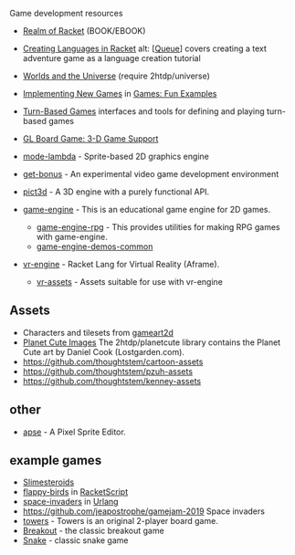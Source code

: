 Game development resources 

* [Realm of Racket](https://www.realmofracket.com) (BOOK/EBOOK)

* [Creating Languages in Racket](http://dl.acm.org/authorize?6529547)  alt: [[Queue](http://dl.acm.org/authorize?6501038)] covers creating a text adventure game as a language creation tutorial 

* [Worlds and the Universe](https://docs.racket-lang.org/teachpack/2htdpuniverse.html) (require 2htdp/universe)
* [Implementing New Games](https://docs.racket-lang.org/games/new-games.html) in [Games: Fun Examples](https://docs.racket-lang.org/games/index.html)
* [Turn-Based Games](https://docs.racket-lang.org/turn-based-game/index.html) interfaces and tools for defining and playing turn-based games
* [GL Board Game: 3-D Game Support](https://docs.racket-lang.org/gl-board-game/index.html)
* [mode-lambda](https://github.com/jeapostrophe/mode-lambda) - Sprite-based 2D graphics engine
* [get-bonus](https://github.com/get-bonus/get-bonus) - An experimental video game development environment


* [pict3d](https://github.com/jeapostrophe/pict3d) - A 3D engine with a purely functional API.

* [game-engine](https://github.com/thoughtstem/game-engine) - This is an educational game engine for 2D games.
  * [game-engine-rpg](https://github.com/thoughtstem/game-engine-rpg) - This provides utilities for making RPG games with game-engine.
  * [game-engine-demos-common](https://pkgs.racket-lang.org/package/game-engine-demos-common)

* [vr-engine](https://github.com/thoughtstem/vr-engine) - Racket Lang for Virtual Reality (Aframe).
  * [vr-assets](https://github.com/thoughtstem/vr-assets) - Assets suitable for use with vr-engine


## Assets

* Characters and tilesets from [gameart2d](https://www.gameart2d.com/freebies.html)
* [Planet Cute Images](https://docs.racket-lang.org/teachpack/2htdpPlanet_Cute_Images.html) The 2htdp/planetcute library contains the Planet Cute art by Daniel Cook (Lostgarden.com).
* https://github.com/thoughtstem/cartoon-assets
* https://github.com/thoughtstem/pzuh-assets
* https://github.com/thoughtstem/kenney-assets

## other

* [apse](https://github.com/jeapostrophe/apse) - A Pixel Sprite Editor.

## example games
* [Slimesteroids](https://github.com/samdphillips/lgj_2018_10) 
* [flappy-birds](http://rapture.twistedplane.com:8080/#example/flappy-birds) in [RacketScript](https://github.com/vishesh/racketscript)
* [space-invaders](https://github.com/soegaard/urlang/tree/master/urlang-examples/space-invaders) in [Urlang](https://github.com/soegaard/urlang)
* <https://github.com/jeapostrophe/gamejam-2019> Space invaders
* [towers](https://github.com/Metaxal/towers) - Towers is an original 2-player board game.
* [Breakout](https://github.com/soegaard/breakout) - the classic breakout game
* [Snake](https://github.com/bogdanp/hebi) - classic snake game
